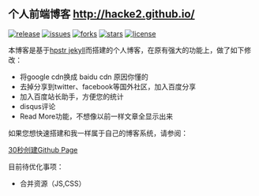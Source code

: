 个人前端博客 http://hacke2.github.io/
----------
[![release](https://img.shields.io/badge/release-v1.2.0-orange.svg)](https://github.com/hacke2/hacke2.github.io/releases) [![issues](https://img.shields.io/github/issues/hacke2/hacke2.github.io.svg)](https://github.com/hacke2/hacke2.github.io/issues) [![forks](https://img.shields.io/github/forks/hacke2/hacke2.github.io.svg)](https://github.com/hacke2/hacke2.github.io/network) [![stars](https://img.shields.io/github/stars/hacke2/hacke2.github.io.svg)](https://github.com/hacke2/hacke2.github.io/stargazers) [![license](https://img.shields.io/badge/license-MIT-blue.svg)](https://github.com/hacke2/hacke2.github.io/blob/master/LICENSE)


本博客是基于[hpstr jekyll]("https://github.com/hacke2/hpstr-jekyll-theme)而搭建的个人博客，在原有强大的功能上，做了如下修改：

* 将google cdn换成 baidu cdn 原因你懂的
* 去掉分享到twitter、facebook等国外社区，加入百度分享
* 加入百度站长助手，方便您的统计
* disqus评论
* Read More功能，不想像以前一样文章全显示出来

如果您想快速搭建和我一样属于自己的博客系统，请参阅：

[30秒创建Github Page](http://www.hacke2.cn/create-github-page/)

目前待优化事项：

* 合并资源（JS,CSS）



